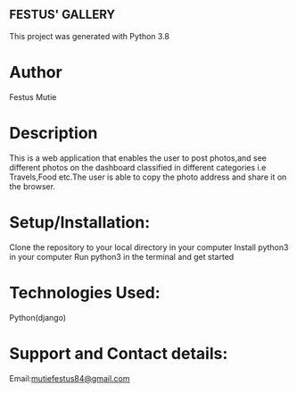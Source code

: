 ## FESTUS' GALLERY
This project was generated with Python 3.8

# Author
Festus Mutie

# Description
This is a web application that enables the user to post photos,and see different photos on the dashboard classified in different categories i.e Travels,Food etc.The user is able to copy the photo address and share it on the browser.

# Setup/Installation:
Clone the repository to your local directory in your computer Install python3 in your computer Run python3 in the terminal and get started
# Technologies Used:
Python(django)

# Support and Contact details:
Email:mutiefestus84@gmail.com

